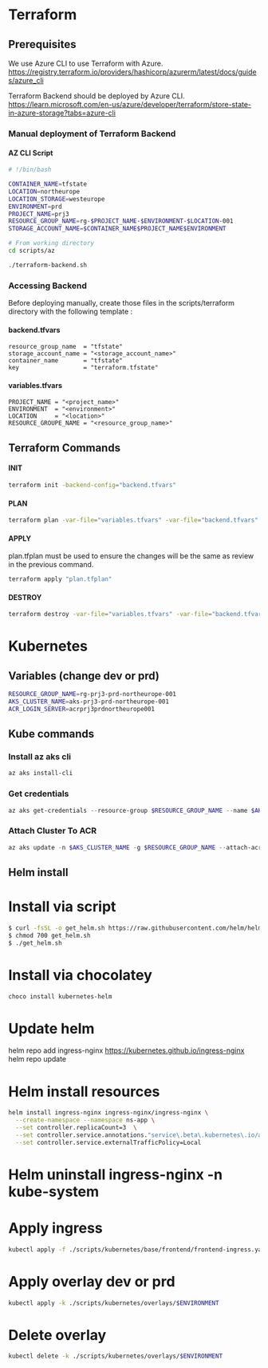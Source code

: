# Terraform

## Prerequisites

We use Azure CLI to use Terraform with Azure.
<https://registry.terraform.io/providers/hashicorp/azurerm/latest/docs/guides/azure_cli>

Terraform Backend should be deployed by Azure CLI.
<https://learn.microsoft.com/en-us/azure/developer/terraform/store-state-in-azure-storage?tabs=azure-cli>



### Manual deployment of Terraform Backend

#### AZ CLI Script

```bash
# !/bin/bash

CONTAINER_NAME=tfstate
LOCATION=northeurope
LOCATION_STORAGE=westeurope
ENVIRONMENT=prd
PROJECT_NAME=prj3
RESOURCE_GROUP_NAME=rg-$PROJECT_NAME-$ENVIRONMENT-$LOCATION-001
STORAGE_ACCOUNT_NAME=$CONTAINER_NAME$PROJECT_NAME$ENVIRONMENT

# From working directory
cd scripts/az

./terraform-backend.sh
```

### Accessing Backend

Before deploying manually, create those files in the scripts/terraform directory with the following template :

#### backend.tfvars

```hcl
resource_group_name  = "tfstate"
storage_account_name = "<storage_account_name>"
container_name       = "tfstate"
key                  = "terraform.tfstate"
```

#### variables.tfvars

```hcl
PROJECT_NAME = "<project_name>"
ENVIRONMENT  = "<environment>"
LOCATION     = "<location>"
RESOURCE_GROUPE_NAME = "<resource_group_name>"
```

## Terraform Commands

#### INIT

```bash
terraform init -backend-config="backend.tfvars"
```

#### PLAN

```bash
terraform plan -var-file="variables.tfvars" -var-file="backend.tfvars" -out="plan.tfplan" -input=false -lock=false -var="RESOURCE_GROUP_NAME=$(RESOURCE_GROUP_NAME)" -var="ENVIRONMENT=$(ENVIRONMENT)" -var="LOCATION=$(TF_LOCATION)" -var="PROJECT_NAME=$(PROJECT_NAME)" -var="MYSQL_ADMIN_LOGIN=$(MYSQL_ADMIN_LOGIN)" -var="MYSQL_ADMIN_PASSWORD=$(MYSQL_ADMIN_PASSWORD)" 
```

#### APPLY  

plan.tfplan must be used to ensure the changes will be the same as review in the previous command.

```bash
terraform apply "plan.tfplan"
```

#### DESTROY

```bash
terraform destroy -var-file="variables.tfvars" -var-file="backend.tfvars"
```

# Kubernetes

## Variables (change dev or prd)
```bash
RESOURCE_GROUP_NAME=rg-prj3-prd-northeurope-001
AKS_CLUSTER_NAME=aks-prj3-prd-northeurope-001
ACR_LOGIN_SERVER=acrprj3prdnortheurope001
```

## Kube commands

### Install az aks cli

```powershell
az aks install-cli
```
### Get credentials

```powershell
az aks get-credentials --resource-group $RESOURCE_GROUP_NAME --name $AKS_CLUSTER_NAME
```
### Attach Cluster To ACR
```powershell
az aks update -n $AKS_CLUSTER_NAME -g $RESOURCE_GROUP_NAME --attach-acr $ACR_LOGIN_SERVER
```
## Helm install

# Install via script
```bash
$ curl -fsSL -o get_helm.sh https://raw.githubusercontent.com/helm/helm/main/scripts/get-helm-3
$ chmod 700 get_helm.sh
$ ./get_helm.sh
```

# Install via chocolatey
```bash
choco install kubernetes-helm
```
# Update helm
helm repo add ingress-nginx https://kubernetes.github.io/ingress-nginx
helm repo update

# Helm install resources
```bash
helm install ingress-nginx ingress-nginx/ingress-nginx \
  --create-namespace --namespace ns-app \
  --set controller.replicaCount=3  \
  --set controller.service.annotations."service\.beta\.kubernetes\.io/azure-load-balancer-health-probe-request-path"=/healthz \
  --set controller.service.externalTrafficPolicy=Local
```
# Helm uninstall ingress-nginx -n kube-system

# Apply ingress
```bash
kubectl apply -f ./scripts/kubernetes/base/frontend/frontend-ingress.yaml  --namespace ns-app
```

# Apply overlay dev or prd
```bash
kubectl apply -k ./scripts/kubernetes/overlays/$ENVIRONMENT
```
# Delete  overlay
```bash
kubectl delete -k ./scripts/kubernetes/overlays/$ENVIRONMENT
```